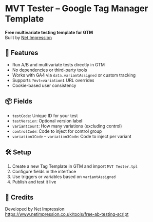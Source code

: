 # MVT Tester – Google Tag Manager Template

**Free multivariate testing template for GTM**  
Built by [Net Impression](https://www.netimpression.co.uk)

## 🚀 Features
- Run A/B and multivariate tests directly in GTM
- No dependencies or third-party tools
- Works with GA4 via `data.variantAssigned` or custom tracking
- Supports `?mvt=variation1` URL overrides
- Cookie-based user consistency

## 📦 Fields
- `testCode`: Unique ID for your test
- `testVersion`: Optional version label
- `variantCount`: How many variations (excluding control)
- `controlCode`: Code to inject for control group
- `variation1Code` – `variation3Code`: Code to inject per variant

## 🛠️ Setup
1. Create a new Tag Template in GTM and import `MVT Tester.tpl`
2. Configure fields in the interface
3. Use triggers or variables based on `variantAssigned`
4. Publish and test it live

## 🙌 Credits
Developed by Net Impression  
https://www.netimpression.co.uk/tools/free-ab-testing-script
